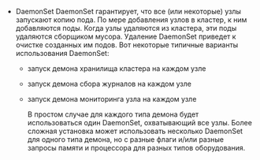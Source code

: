 
- DaemonSet
    DaemonSet гарантирует, что все (или некоторые) узлы запускают копию пода. По мере добавления узлов в кластер, к ним добавляются поды. Когда узлы удаляются из кластера, эти поды удаляются сборщиком мусора. Удаление DaemonSet приведет к очистке созданных им подов. 
    Вот некоторые типичные варианты использования DaemonSet:
    - запуск демона хранилища кластера на каждом узле
    - запуск демона сбора журналов на каждом узле
    - запуск демона мониторинга узла на каждом узле
    
      В простом случае для каждого типа демона будет использоваться один DaemonSet, охватывающий все узлы. Более сложная установка может использовать несколько DaemonSet для одного типа демона, но с разные флаги и/или разные запросы памяти и процессора для разных типов оборудования.

